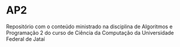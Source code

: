 # AP2
Repositório com o conteúdo ministrado na disciplina de Algoritmos e Programação 2 do curso de Ciência da Computação da Universidade Federal de Jataí
